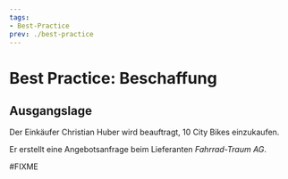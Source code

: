```yaml
---
tags:
- Best-Practice
prev: ./best-practice
---
```

# Best Practice: Beschaffung

## Ausgangslage

Der Einkäufer Christian Huber wird beauftragt, 10 City Bikes einzukaufen.

Er erstellt eine Angebotsanfrage beim Lieferanten *Fahrrad-Traum AG*.

#FIXME 